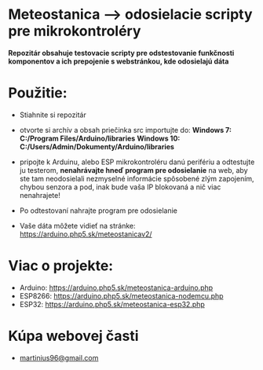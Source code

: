 # Meteostanica --> odosielacie scripty pre mikrokontroléry
**Repozitár obsahuje testovacie scripty pre odstestovanie funkčnosti komponentov a ich prepojenie s webstránkou, kde odosielajú dáta**

# Použitie:
* Stiahnite si repozitár
* otvorte si archív a obsah priečinka src importujte do: **Windows 7: C:/Program Files/Arduino/libraries** **Windows 10: C:/Users/Admin/Dokumenty/Arduino/libraries**
* pripojte k Arduinu, alebo ESP mikrokontroléru danú perifériu a odtestujte ju testerom, **nenahrávajte hneď program pre odosielanie** na web, aby ste tam neodosielali nezmyselné informácie spôsobené zlým zapojením, chybou senzora a pod, inak bude vaša IP blokovaná a nič viac nenahrajete!
* Po odtestovaní nahrajte program pre odosielanie

* Vaše dáta môžete vidieť na stránke: https://arduino.php5.sk/meteostanicav2/
# Viac o projekte:
* Arduino: https://arduino.php5.sk/meteostanica-arduino.php
* ESP8266: https://arduino.php5.sk/meteostanica-nodemcu.php
* ESP32: https://arduino.php5.sk/meteostanica-esp32.php

# Kúpa webovej časti
* martinius96@gmail.com
